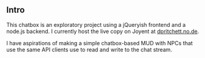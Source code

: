 Intro
-----
This chatbox is an exploratory project using a jQueryish frontend and a node.js backend.  I currently host the live copy on Joyent at [dpritchett.no.de](http://dpritchett.no.de).

I have aspirations of making a simple chatbox-based MUD with NPCs that use the same API clients use to read and write to the chat stream.
